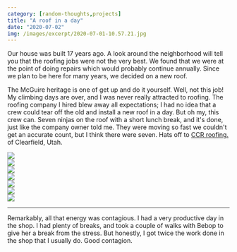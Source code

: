 ```yaml
---
category: [random-thoughts,projects]
title: "A roof in a day"
date: "2020-07-02"
img: /images/excerpt/2020-07-01-10.57.21.jpg
---
```


Our house was built 17 years ago. A look around the neighborhood will tell you that the roofing jobs were not the very best. We found that we were at the point of doing repairs which would probably continue annually. Since we plan to be here for many years, we decided on a new roof.

The McGuire heritage is one of get up and do it yourself. Well, not this job! My climbing days are over, and I was never really attracted to roofing. The roofing company I hired blew away all expectations; I had no idea that a crew could tear off the old and install a new roof in a day. But oh my, this crew can. Seven ninjas on the roof with a short lunch break, and it's done, just like the company owner told me. They were moving so fast we couldn't get an accurate count, but I think there were seven. Hats off to [CCR roofing.](https://www.ccrroofingexperts.com/) of Clearfield, Utah.

 ![](/images/2020-07-01-08.58.57-1-scaled.jpg)    
 ![](/images/2020-07-01-09.13.24-scaled.jpg)      
 ![](/images/2020-07-01-10.57.21-scaled.jpg)      
 ![](/images/2020-07-01-14.04.36-1-scaled.jpg)    
 ![](/images/2020-07-01-16.18.39-scaled.jpg)      
 ![](/images/2020-07-01-17.39.40-1-scaled.jpg)    
 ![](/images/2020-07-01-20.27.16-scaled.jpg)      



* * *

Remarkably, all that energy was contagious. I had a very productive day in the shop. I had plenty of breaks, and took a couple of walks with Bebop to give her a break from the stress. But honestly, I got twice the work done in the shop that I usually do. Good contagion.
